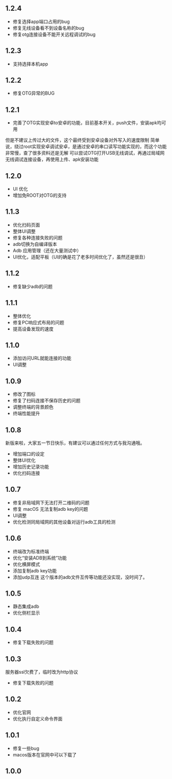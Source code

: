 ## 1.2.4
- 修复选择app端口占用的bug
- 修复无线设备看不到设备名称的bug
- 修复otg连接设备不能开关远程调试的bug

## 1.2.3
- 支持选择本机app
## 1.2.2
- 修复OTG异常的BUG

## 1.2.1
- 完善了OTG实现安卓to安卓的功能，目前基本开关，push文件，安装apk均可用

但是不建议上传过大的文件，这个最终受到安卓设备对外写入的速度限制
简单说，绕过root实现安卓调试安卓，是通过安卓的串口读写功能实现的，而这个功能非常慢，查了很多资料还是无解
可以尝试OTG打开USB无线调试，再通过局域网无线调试连接设备，再使用上传、apk安装功能
## 1.2.0
- UI 优化
- 增加免ROOT对OTG的支持
## 1.1.3
- 优化扫码页面
- 整体UI调整
- 修复各种连接失败的问题
- adb切换为自编译版本
- Adb 应用管理（还在大量测试中）
- UI优化，适配平板（UI的确是花了老多时间优化了，虽然还是很丑）
## 1.1.2
- 修复缺少adb的问题

## 1.1.1
- 整体优化
- 修复PC响应式布局的问题
- 提高设备发现的速度

## 1.1.0

- 添加访问URL就能连接的功能
- UI调整

## 1.0.9

- 修改了图标
- 修复了扫码连接不保存历史的问题
- 调整终端的背景颜色
- 终端性能提升

## 1.0.8

新版来啦，大家五一节日快乐，有建议可以通过任何方式与我沟通哦。

- 增加端口的设定
- 整体UI优化
- 增加历史记录功能
- 优化扫码连接

## 1.0.7

- 修复非局域网下无法打开二维码的问题
- 修复 macOS 无法复制adb key的问题
- UI调整
- 优化检测同局域网的其他设备对运行adb工具的检测

## 1.0.6

- 终端改为标准终端
- 优化“安装ADB到系统”功能
- 优化横屏模式
- 添加复制adb key功能
- 添加udp互连
这个版本的adb文件互传等功能还没实现，没时间了。

## 1.0.5

- 静态集成adb
- 优化侧栏显示

## 1.0.4

- 修复下载失败的问题

## 1.0.3

服务器ssl欠费了，临时改为http协议
- 修复下载失败的问题

## 1.0.2

- 优化官网
- 优化执行自定义命令界面

## 1.0.1

- 修复一些bug
- macos版本在官网中可以下载了

## 1.0.0